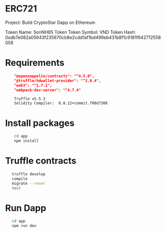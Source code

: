 # ERC721
Project: Build CryptoStar Dapp on Ethereum

Token Name: SonNH65 Token
Token Symbol: VND
Token Hash: 0xdb7e082a05643f235670cb8e2cdd1af1bd499eb431b8f1c9181f642712558058

# Requirements

```json
    "@openzeppelin/contracts": "^4.5.0",
    "@truffle/hdwallet-provider": "^2.0.4",
    "web3": "^1.7.1",
    "webpack-dev-server": "^4.7.4"
```

```
    Truffle v5.5.3
    Solidity Compiler:  0.8.12+commit.f00d7308
```

# Install packages

```bash
    cd app
    npm install 
```

# Truffle contracts
```bash
   truffle develop
   compile
   migrate --reset
   test
```

# Run Dapp
```bash
   cd app
   npm run dev
```